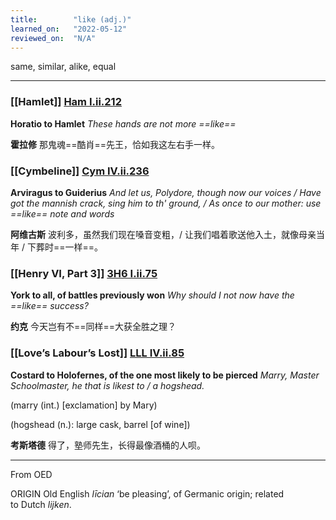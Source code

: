 ```yaml
---
title:        "like (adj.)"
learned_on:   "2022-05-12"
reviewed_on:  "N/A"
---
```


same, similar, alike, equal

-----

### [[Hamlet]] [Ham I.ii.212](https://www.shakespeareswords.com/Public/Play.aspx?Act=1&Scene=2&WorkId=2#115358) 

**Horatio to Hamlet** *These hands are not more ==like==*

**霍拉修** 那鬼魂==酷肖==先王，恰如我这左右手一样。

### [[Cymbeline]] [Cym IV.ii.236](https://www.shakespeareswords.com/Public/Play.aspx?Act=4&Scene=2&WorkId=7#139828) 

**Arviragus to Guiderius** *And let us, Polydore, though now our voices / Have got the mannish crack, sing him to th' ground, / As once to our mother: use ==like== note and words*

**阿维古斯** 波利多，虽然我们现在嗓音变粗，/ 让我们唱着歌送他入土，就像母亲当年 / 下葬时==一样==。

### [[Henry VI, Part 3]] [3H6 I.ii.75](https://www.shakespeareswords.com/Public/Play.aspx?Act=1&Scene=2&WorkId=31#224731) 

**York to all, of battles previously won** *Why should I not now have the ==like== success?*

**约克** 今天岂有不==同样==大获全胜之理？

### [[Love’s Labour’s Lost]] [LLL IV.ii.85](https://www.shakespeareswords.com/Public/Play.aspx?Act=4&Scene=2&WorkId=28#213860) 

**Costard to Holofernes, of the one most likely to be pierced** *Marry, Master Schoolmaster, he that is likest to / a hogshead.*

(marry (int.) \[exclamation\] by Mary)

(hogshead (n.): large cask, barrel \[of wine\])

**考斯塔德** 得了，塾师先生，长得最像酒桶的人呗。

-----

From OED

ORIGIN Old English *līcian* ‘be pleasing’, of Germanic origin; related to Dutch *lijken*.
